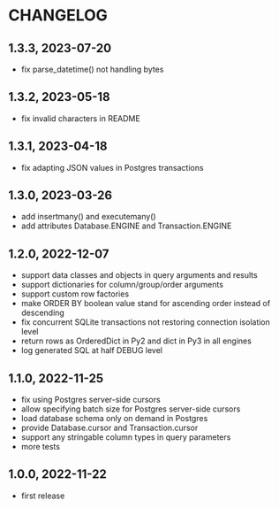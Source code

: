 CHANGELOG
=========

1.3.3, 2023-07-20
-----------------
- fix parse_datetime() not handling bytes

1.3.2, 2023-05-18
-----------------
- fix invalid characters in README

1.3.1, 2023-04-18
-----------------
- fix adapting JSON values in Postgres transactions

1.3.0, 2023-03-26
-----------------
- add insertmany() and executemany()
- add attributes Database.ENGINE and Transaction.ENGINE

1.2.0, 2022-12-07
-----------------
- support data classes and objects in query arguments and results
- support dictionaries for column/group/order arguments
- support custom row factories
- make ORDER BY boolean value stand for ascending order instead of descending
- fix concurrent SQLite transactions not restoring connection isolation level
- return rows as OrderedDict in Py2 and dict in Py3 in all engines
- log generated SQL at half DEBUG level

1.1.0, 2022-11-25
-----------------
- fix using Postgres server-side cursors
- allow specifying batch size for Postgres server-side cursors
- load database schema only on demand in Postgres
- provide Database.cursor and Transaction.cursor
- support any stringable column types in query parameters
- more tests

1.0.0, 2022-11-22
-----------------
- first release
